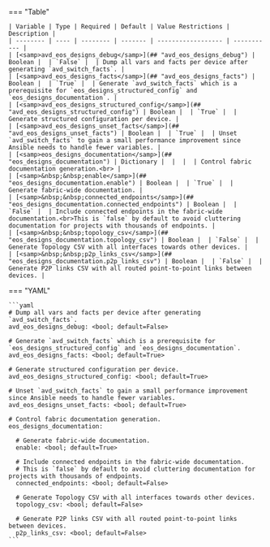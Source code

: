 <!--
  ~ Copyright (c) 2024 Arista Networks, Inc.
  ~ Use of this source code is governed by the Apache License 2.0
  ~ that can be found in the LICENSE file.
  -->
=== "Table"

    | Variable | Type | Required | Default | Value Restrictions | Description |
    | -------- | ---- | -------- | ------- | ------------------ | ----------- |
    | [<samp>avd_eos_designs_debug</samp>](## "avd_eos_designs_debug") | Boolean |  | `False` |  | Dump all vars and facts per device after generating `avd_switch_facts`. |
    | [<samp>avd_eos_designs_facts</samp>](## "avd_eos_designs_facts") | Boolean |  | `True` |  | Generate `avd_switch_facts` which is a prerequisite for `eos_designs_structured_config` and `eos_designs_documentation`. |
    | [<samp>avd_eos_designs_structured_config</samp>](## "avd_eos_designs_structured_config") | Boolean |  | `True` |  | Generate structured configuration per device. |
    | [<samp>avd_eos_designs_unset_facts</samp>](## "avd_eos_designs_unset_facts") | Boolean |  | `True` |  | Unset `avd_switch_facts` to gain a small performance improvement since Ansible needs to handle fewer variables. |
    | [<samp>eos_designs_documentation</samp>](## "eos_designs_documentation") | Dictionary |  |  |  | Control fabric documentation generation.<br> |
    | [<samp>&nbsp;&nbsp;enable</samp>](## "eos_designs_documentation.enable") | Boolean |  | `True` |  | Generate fabric-wide documentation. |
    | [<samp>&nbsp;&nbsp;connected_endpoints</samp>](## "eos_designs_documentation.connected_endpoints") | Boolean |  | `False` |  | Include connected endpoints in the fabric-wide documentation.<br>This is `false` by default to avoid cluttering documentation for projects with thousands of endpoints. |
    | [<samp>&nbsp;&nbsp;topology_csv</samp>](## "eos_designs_documentation.topology_csv") | Boolean |  | `False` |  | Generate Topology CSV with all interfaces towards other devices. |
    | [<samp>&nbsp;&nbsp;p2p_links_csv</samp>](## "eos_designs_documentation.p2p_links_csv") | Boolean |  | `False` |  | Generate P2P links CSV with all routed point-to-point links between devices. |

=== "YAML"

    ```yaml
    # Dump all vars and facts per device after generating `avd_switch_facts`.
    avd_eos_designs_debug: <bool; default=False>

    # Generate `avd_switch_facts` which is a prerequisite for `eos_designs_structured_config` and `eos_designs_documentation`.
    avd_eos_designs_facts: <bool; default=True>

    # Generate structured configuration per device.
    avd_eos_designs_structured_config: <bool; default=True>

    # Unset `avd_switch_facts` to gain a small performance improvement since Ansible needs to handle fewer variables.
    avd_eos_designs_unset_facts: <bool; default=True>

    # Control fabric documentation generation.
    eos_designs_documentation:

      # Generate fabric-wide documentation.
      enable: <bool; default=True>

      # Include connected endpoints in the fabric-wide documentation.
      # This is `false` by default to avoid cluttering documentation for projects with thousands of endpoints.
      connected_endpoints: <bool; default=False>

      # Generate Topology CSV with all interfaces towards other devices.
      topology_csv: <bool; default=False>

      # Generate P2P links CSV with all routed point-to-point links between devices.
      p2p_links_csv: <bool; default=False>
    ```
